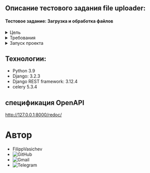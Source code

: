 
## **Описание тестового задания file uploader:** 

#### Тестовое задание: Загрузка и обработка файлов

<details>
 <summary>Цель</summary>
    Разработать Django REST API, который позволяет загружать файлы на сервер,
    а затем асинхронно обрабатывать их с использованием Celery.
</details>

<details>
 <summary>Требования</summary> 

+ Создать Django проект и приложение.
+ Использовать Django REST Framework для создания API.
+ Реализовать модель File, которая будет представлять загруженные файлы. Модель должна содержать поля:
  + file: поле типа FileField, используемое для загрузки файла.
  + uploaded_at: поле типа DateTimeField, содержащее дату и время загрузки файла.
  + processed: поле типа BooleanField, указывающее, был ли файл обработан.
+ Реализовать сериализатор для модели File.
+ Создать API эндпоинт upload/, который будет принимать POST-запросы для загрузки файлов. При загрузке файла необходимо создать объект модели File, сохранить файл на сервере и запустить асинхронную задачу для обработки файла с использованием Celery. В ответ на успешную загрузку файла вернуть статус 201 и сериализованные данные файла.
+ Реализовать Celery задачу для обработки файла. Задача должна быть запущена асинхронно и изменять поле processed модели File на True после обработки файла.
+ Реализовать API эндпоинт files/, который будет возвращать список всех файлов с их данными, включая статус обработки.
</details>


<details>
  <summary>Запуск проекта</summary>


**Создать секретный ключ приложения:**
```
Создать файл .env в корневой папке проекта
Сгенерировать секретный ключ с помощью команды:

python -c 'from django.core.management.utils import get_random_secret_key; print(get_random_secret_key())'

Заполнить файл env по шаблону:
    SECRET_KEY = <ваш секретный ключ>
    ALLOWED_HOSTS=<IP сервера>, <Домен сервера>
    POSTGRES_USER=django_user
    POSTGRES_PASSWORD=django_password
    POSTGRES_DB=django_db
    
    DB_HOST=db
    DB_PORT=5432
```

**Запустить компоус файл:** 
``` 
docker-compose up --build
```

#### После выполнения вышеперечисленных инструкций бэкенд проекта будет доступен по адресу http://127.0.0.1:8000/
</details>



## Технологии: 

+ Python 3.9
+ Django: 3.2.3
+ Django REST framework: 3.12.4
+ celery 5.3.4




## спецификация OpenAPI
http://127.0.0.1:8000/redoc/

# Автор
+ FilippVasichev
+ ![GitHub](https://img.shields.io/badge/GitHub-FilippVasichev-brightgreen)
+ ![Gmail](https://img.shields.io/badge/Gmail-aciktrasher@gmail.com-red)
+ ![Telegram](https://img.shields.io/badge/Telegram-@zionweeds-blue)


